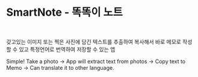 # SmartNote - 똑똑이 노트

<br>

갖고있는 이미지 또는 찍은 사진에 담긴 텍스트를 추출하여 복사해서 바로 메모로 작성할 수 있고 특정언어로 번역하여 저장할 수 있는 앱

Simple!  Take a photo -> App will extract text from photos -> Copy text to Memo -> Can translate it to other language.

